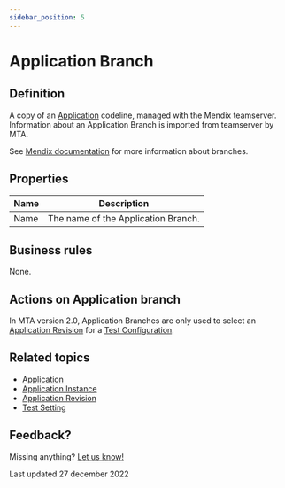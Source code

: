 ```yaml
---
sidebar_position: 5
---
```


# Application Branch

## Definition

A copy of an [Application](application) codeline, managed with the Mendix teamserver. Information about an Application Branch is imported from teamserver by MTA. 

See [Mendix documentation](https://docs.mendix.com/refguide/version-control/#branches) for more information about branches. 

## Properties
| Name | Description                         |
| ---- | ----------------------------------- |
| Name | The name of the Application Branch. |

## Business rules

None.

## Actions on Application branch

In MTA version 2.0, Application Branches are only used to select an [Application Revision](application-revision) for a [Test Configuration](test-configuration).

## Related topics
- [Application](application)
- [Application Instance](application-instance)
- [Application Revision](application-revision)
- [Test Setting](test-setting)

## Feedback?
Missing anything? [Let us know!](mailto:support@menditect.com)

Last updated 27 december 2022